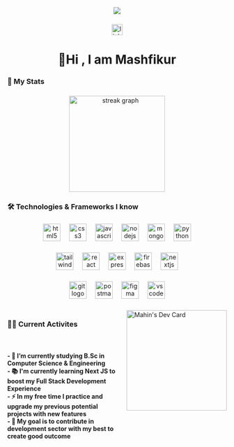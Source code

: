 <div align="center">
  <img  src="https://i.ibb.co/0ZD2CH9/banner-1.png"  />
</div>

###

<div align="center">
  <a href="linkedin.com/in/mashfikur-rahman-4315a92a3" target="_blank">
    <img src="https://img.shields.io/static/v1?message=LinkedIn&logo=linkedin&label=&color=0077B5&logoColor=white&labelColor=&style=for-the-badge" height="25" alt="linkedin logo"  />
  </a>
</div>

###

<h1 align="center">👋Hi , I am Mashfikur</h1>

###

<h3 align="left">📶 My Stats</h3>

###

<div align="center">
  <img src="https://streak-stats.demolab.com?user=mashfikur&locale=en&mode=daily&theme=blueberry&hide_border=false&border_radius=5&order=3" height="220" alt="streak graph"  />
</div>

<h3 align="left">🛠 Technologies & Frameworks I know</h3>

###

<div align="center">
  <img src="https://skillicons.dev/icons?i=html" height="40" alt="html5 logo"  />
  <img width="12" />
  <img src="https://cdn.jsdelivr.net/gh/devicons/devicon/icons/css3/css3-original.svg" height="40" alt="css3 logo"  />
  <img width="12" />
  <img src="https://skillicons.dev/icons?i=js" height="40" alt="javascript logo"  />
  <img width="12" />
  <img src="https://skillicons.dev/icons?i=nodejs" height="40" alt="nodejs logo"  />
  <img width="12" />
  <img src="https://skillicons.dev/icons?i=mongodb" height="40" alt="mongodb logo"  />
  <img width="12" />
  <img src="https://skillicons.dev/icons?i=py" height="40" alt="python logo"  />
</div>

###

<div align="center">
  <img src="https://skillicons.dev/icons?i=tailwind" height="40" alt="tailwindcss logo"  />
  <img width="12" />
  <img src="https://skillicons.dev/icons?i=react" height="40" alt="react logo"  />
  <img width="12" />
  <img src="https://skillicons.dev/icons?i=express" height="40" alt="express logo"  />
  <img width="12" />
  <img src="https://skillicons.dev/icons?i=firebase" height="40" alt="firebase logo"  />
  <img width="12" />
  <img src="https://skillicons.dev/icons?i=nextjs" height="40" alt="nextjs logo"  />
</div>

###

###

<div align="center">
  <img src="https://skillicons.dev/icons?i=git" height="40" alt="git logo"  />
  <img width="12" />
  <img src="https://skillicons.dev/icons?i=postman" height="40" alt="postman logo"  />
  <img width="12" />
  <img src="https://skillicons.dev/icons?i=figma" height="40" alt="figma logo"  />
  <img width="12" />
  <img src="https://skillicons.dev/icons?i=vscode" height="40" alt="vscode logo"  />
</div>

###

<div style="display:flex ; justify-content: space-between; gap:50; ">

###

###

<div style="margin-right: 20px;"  >

<h3 align="left">👩‍💻  Current Activites</h3>
<h4 align="left"><br><br>- 🔭 I’m currently studying B.Sc in Computer Science & Engineering<br>- 📚 I'm currently learning Next JS to boost my Full Stack Development Experience<br>- ⚡ In my free time I practice and upgrade my previous potential projects with new features <br>- 🚀 My goal is to contribute in development sector with my best to create good outcome </h4>

</div>

<div>
<a href="https://app.daily.dev/mahin_007"><img src="https://api.daily.dev/devcards/10f3f6965d164a5b8fd006733a30b055.png?r=1hc" width="230" alt="Mahin's Dev Card"/></a>

 </div>

</div>

###
